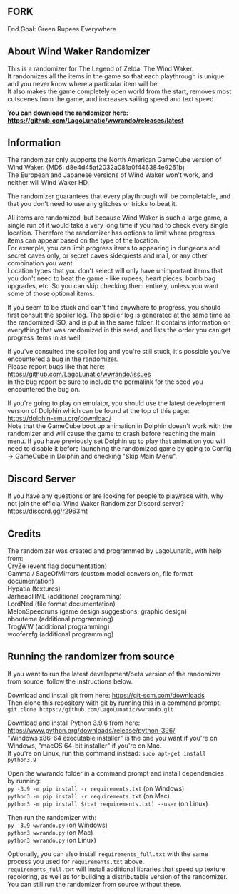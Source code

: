 ## FORK

End Goal: Green Rupees Everywhere

## About Wind Waker Randomizer

This is a randomizer for The Legend of Zelda: The Wind Waker.  
It randomizes all the items in the game so that each playthrough is unique and you never know where a particular item will be.  
It also makes the game completely open world from the start, removes most cutscenes from the game, and increases sailing speed and text speed.

**You can download the randomizer here: https://github.com/LagoLunatic/wwrando/releases/latest**

## Information

The randomizer only supports the North American GameCube version of Wind Waker. (MD5: d8e4d45af2032a081a0f446384e9261b)  
The European and Japanese versions of Wind Waker won't work, and neither will Wind Waker HD.

The randomizer guarantees that every playthrough will be completable, and that you don't need to use any glitches or tricks to beat it.

All items are randomized, but because Wind Waker is such a large game, a single run of it would take a very long time if you had to check every single location. Therefore the randomizer has options to limit where progress items can appear based on the type of the location.  
For example, you can limit progress items to appearing in dungeons and secret caves only, or secret caves sidequests and mail, or any other combination you want.  
Location types that you don't select will only have unimportant items that you don't need to beat the game - like rupees, heart pieces, bomb bag upgrades, etc. So you can skip checking them entirely, unless you want some of those optional items.

If you seem to be stuck and can't find anywhere to progress, you should first consult the spoiler log. The spoiler log is generated at the same time as the randomized ISO, and is put in the same folder. It contains information on everything that was randomized in this seed, and lists the order you can get progress items in as well.

If you've consulted the spoiler log and you're still stuck, it's possible you've encountered a bug in the randomizer.  
Please report bugs like that here: https://github.com/LagoLunatic/wwrando/issues  
In the bug report be sure to include the permalink for the seed you encountered the bug on.

If you're going to play on emulator, you should use the latest development version of Dolphin which can be found at the top of this page: https://dolphin-emu.org/download/  
Note that the GameCube boot up animation in Dolphin doesn't work with the randomizer and will cause the game to crash before reaching the main menu. If you have previously set Dolphin up to play that animation you will need to disable it before launching the randomized game by going to Config -> GameCube in Dolphin and checking "Skip Main Menu".  

## Discord Server

If you have any questions or are looking for people to play/race with, why not join the official Wind Waker Randomizer Discord server?  
https://discord.gg/r2963mt

## Credits

The randomizer was created and programmed by LagoLunatic, with help from:  
CryZe (event flag documentation)  
Gamma / SageOfMirrors (custom model conversion, file format documentation)  
Hypatia (textures)  
JarheadHME (additional programming)  
LordNed (file format documentation)  
MelonSpeedruns (game design suggestions, graphic design)  
nbouteme (additional programming)  
TrogWW (additional programming)  
wooferzfg (additional programming)  

## Running the randomizer from source

If you want to run the latest development/beta version of the randomizer from source, follow the instructions below.

Download and install git from here: https://git-scm.com/downloads  
Then clone this repository with git by running this in a command prompt:  
`git clone https://github.com/LagoLunatic/wwrando.git`  

Download and install Python 3.9.6 from here: https://www.python.org/downloads/release/python-396/  
"Windows x86-64 executable installer" is the one you want if you're on Windows, "macOS 64-bit installer" if you're on Mac.  
If you're on Linux, run this command instead: `sudo apt-get install python3.9`  

Open the wwrando folder in a command prompt and install dependencies by running:  
`py -3.9 -m pip install -r requirements.txt` (on Windows)  
`python3 -m pip install -r requirements.txt` (on Mac)  
`python3 -m pip install $(cat requirements.txt) --user` (on Linux)  

Then run the randomizer with:  
`py -3.9 wwrando.py` (on Windows)  
`python3 wwrando.py` (on Mac)  
`python3 wwrando.py` (on Linux)  

Optionally, you can also install `requirements_full.txt` with the same process you used for `requirements.txt` above.  
`requirements_full.txt` will install additional libraries that speed up texture recoloring, as well as for building a distributable version of the randomizer. You can still run the randomizer from source without these.  
